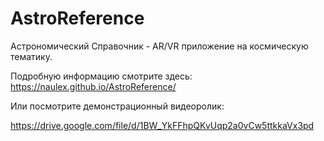 # AstroReference

Астрономический Справочник - AR/VR приложение на космическую тематику.

Подробную информацию смотрите здесь: https://naulex.github.io/AstroReference/

Или посмотрите демонстрационный видеоролик:

https://drive.google.com/file/d/1BW_YkFFhpQKvUqp2a0vCw5ttkkaVx3pd
